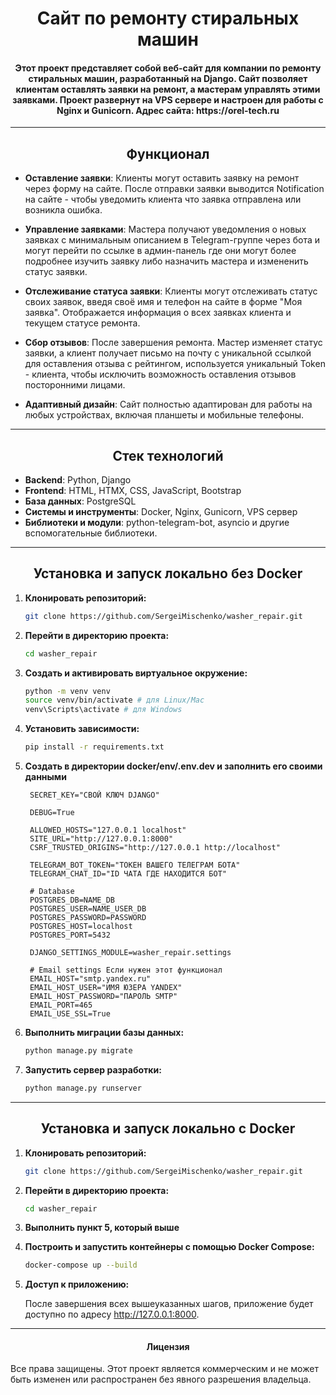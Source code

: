 <h1 align="center">Сайт по ремонту стиральных машин</h1>

<h4 align="center">Этот проект представляет собой веб-сайт для компании по ремонту стиральных машин, разработанный на Django. Сайт позволяет клиентам оставлять заявки на ремонт, а мастерам управлять этими заявками. Проект развернут на VPS сервере и настроен для работы с Nginx и Gunicorn. Адрес сайта: https://orel-tech.ru</h4>

___
<h2 align="center">Функционал</h2>

- **Оставление заявки**: Клиенты могут оставить заявку на ремонт через форму на сайте. После отправки заявки выводится Notification на сайте - чтобы уведомить клиента что заявка отправлена или возникла ошибка.

- **Управление заявками**: Мастера получают уведомления о новых заявках с минимальным описанием в Telegram-группе через бота и могут перейти по ссылке в админ-панель где они могут более подробнее изучить заявку либо назначить мастера и измененить статус заявки.

- **Отслеживание статуса заявки**: Клиенты могут отслеживать статус своих заявок, введя своё имя и телефон на сайте в форме "Моя заявка". Отображается информация о всех заявках клиента и текущем статусе ремонта.

- **Сбор отзывов**: После завершения ремонта. Мастер изменяет статус заявки, а клиент получает письмо на почту с уникальной ссылкой для оставления отзыва с рейтингом, используется уникальный Token - клиента, чтобы исключить возможность оставления отзывов посторонними лицами.

- **Адаптивный дизайн**: Сайт полностью адаптирован для работы на любых устройствах, включая планшеты и мобильные телефоны.
  
___
<h2 align="center">Стек технологий</h2>

- **Backend**: Python, Django
- **Frontend**: HTML, HTMX, CSS, JavaScript, Bootstrap
- **База данных**: PostgreSQL
- **Системы и инструменты**: Docker, Nginx, Gunicorn, VPS сервер
- **Библиотеки и модули**: python-telegram-bot, asyncio и другие вспомогательные библиотеки.

___
<h2 align="center">Установка и запуск локально без Docker</h2>

1. **Клонировать репозиторий:**
    ```bash
    git clone https://github.com/SergeiMischenko/washer_repair.git

2. **Перейти в директорию проекта:**
    ```bash
    cd washer_repair

3. **Создать и активировать виртуальное окружение:**
    ```bash
    python -m venv venv
    source venv/bin/activate # для Linux/Mac
    venv\Scripts\activate # для Windows

4. **Установить зависимости:**
    ```bash
    pip install -r requirements.txt

5. **Создать в директории docker/env/.env.dev и заполнить его своими данными**
   ```env
    SECRET_KEY="СВОЙ КЛЮЧ DJANGO"

    DEBUG=True
    
    ALLOWED_HOSTS="127.0.0.1 localhost"
    SITE_URL="http://127.0.0.1:8000"
    CSRF_TRUSTED_ORIGINS="http://127.0.0.1 http://localhost"
    
    TELEGRAM_BOT_TOKEN="ТОКЕН ВАШЕГО ТЕЛЕГРАМ БОТА"
    TELEGRAM_CHAT_ID="ID ЧАТА ГДЕ НАХОДИТСЯ БОТ"
    
    # Database
    POSTGRES_DB=NAME_DB
    POSTGRES_USER=NAME_USER_DB
    POSTGRES_PASSWORD=PASSWORD
    POSTGRES_HOST=localhost
    POSTGRES_PORT=5432
    
    DJANGO_SETTINGS_MODULE=washer_repair.settings
    
    # Email settings Если нужен этот функционал
    EMAIL_HOST="smtp.yandex.ru"
    EMAIL_HOST_USER="ИМЯ ЮЗЕРА YANDEX"
    EMAIL_HOST_PASSWORD="ПАРОЛЬ SMTP"
    EMAIL_PORT=465
    EMAIL_USE_SSL=True

6. **Выполнить миграции базы данных:**
    ```bash
    python manage.py migrate

7. **Запустить сервер разработки:**
    ```bash
    python manage.py runserver

___
<h2 align="center">Установка и запуск локально с Docker</h2>

1. **Клонировать репозиторий:**
    ```bash
    git clone https://github.com/SergeiMischenko/washer_repair.git

2. **Перейти в директорию проекта:**
    ```bash
    cd washer_repair

3. **Выполнить пункт 5, который выше**
   
4. **Построить и запустить контейнеры с помощью Docker Compose:**
   ```bash
   docker-compose up --build

5. **Доступ к приложению:**
   
   После завершения всех вышеуказанных шагов, приложение будет доступно по адресу http://127.0.0.1:8000.

___
<h4 align="center">Лицензия</h4>
Все права защищены. Этот проект является коммерческим и не может быть изменен или распространен без явного разрешения владельца.
